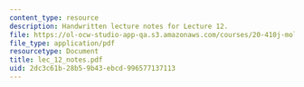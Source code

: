 ```yaml
---
content_type: resource
description: Handwritten lecture notes for Lecture 12.
file: https://ol-ocw-studio-app-qa.s3.amazonaws.com/courses/20-410j-molecular-cellular-and-tissue-biomechanics-be-410j-spring-2003/2dc3c61b28b59b43ebcd996577137113_lec_12_notes.pdf
file_type: application/pdf
resourcetype: Document
title: lec_12_notes.pdf
uid: 2dc3c61b-28b5-9b43-ebcd-996577137113
---
```

